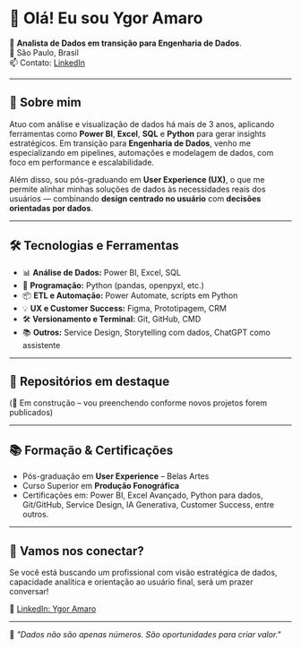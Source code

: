 # 👋 Olá! Eu sou Ygor Amaro

🎯 **Analista de Dados em transição para Engenharia de Dados**.  
📍 São Paulo, Brasil  
📫 Contato: [LinkedIn](https://www.linkedin.com/in/ygor-amaro-114613231)

---

## 🚀 Sobre mim

Atuo com análise e visualização de dados há mais de 3 anos, aplicando ferramentas como **Power BI**, **Excel**, **SQL** e **Python** para gerar insights estratégicos. Em transição para **Engenharia de Dados**, venho me especializando em pipelines, automações e modelagem de dados, com foco em performance e escalabilidade.

Além disso, sou pós-graduando em **User Experience (UX)**, o que me permite alinhar minhas soluções de dados às necessidades reais dos usuários — combinando **design centrado no usuário** com **decisões orientadas por dados**.

---

## 🛠️ Tecnologias e Ferramentas

- 📊 **Análise de Dados:** Power BI, Excel, SQL
- 🐍 **Programação:** Python (pandas, openpyxl, etc.)
- 📦 **ETL e Automação:** Power Automate, scripts em Python
- 💡 **UX e Customer Success:** Figma, Prototipagem, CRM
- 🛠️ **Versionamento e Terminal:** Git, GitHub, CMD
- 📚 **Outros:** Service Design, Storytelling com dados, ChatGPT como assistente

---

## 📁 Repositórios em destaque

(🔧 Em construção – vou preenchendo conforme novos projetos forem publicados)

---

## 📚 Formação & Certificações

- Pós-graduação em **User Experience** – Belas Artes
- Curso Superior em **Produção Fonográfica**
- Certificações em: Power BI, Excel Avançado, Python para dados, Git/GitHub, Service Design, IA Generativa, Customer Success, entre outros.

---

## 🤝 Vamos nos conectar?

Se você está buscando um profissional com visão estratégica de dados, capacidade analítica e orientação ao usuário final, será um prazer conversar!

🔗 [LinkedIn: Ygor Amaro](https://www.linkedin.com/in/ygor-amaro-114613231)

---

🧠 _"Dados não são apenas números. São oportunidades para criar valor."_  

<!---
Ygor-Amaro/Ygor-Amaro is a ✨ special ✨ repository because its `README.md` (this file) appears on your GitHub profile.
You can click the Preview link to take a look at your changes.
--->
